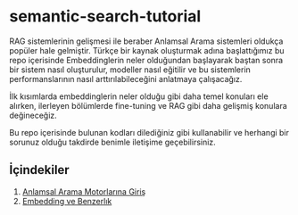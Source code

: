 # semantic-search-tutorial

RAG sistemlerinin gelişmesi ile beraber Anlamsal Arama sistemleri oldukça popüler hale gelmiştir. Türkçe bir kaynak oluşturmak adına başlattığımız bu repo içerisinde Embeddinglerin neler olduğundan başlayarak baştan sonra bir sistem nasıl oluşturulur, modeller nasıl eğitilir ve bu sistemlerin performanslarının nasıl arttırılabileceğini anlatmaya çalışacağız.

İlk kısımlarda embeddinglerin neler olduğu gibi daha temel konuları ele alırken, ilerleyen bölümlerde fine-tuning ve RAG gibi daha gelişmiş konulara değineceğiz.

Bu repo içerisinde bulunan kodları dilediğiniz gibi kullanabilir ve herhangi bir sorunuz olduğu takdirde benimle iletişime geçebilirsiniz.

## İçindekiler
1. [Anlamsal Arama Motorlarına Giriş](./PT1-intro/)
2. [Embedding ve Benzerlık](./PT2-basics/)

